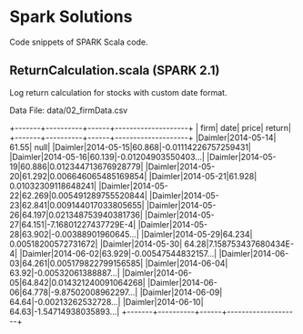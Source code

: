 # Spark Solutions

Code snippets of SPARK Scala code. 

## ReturnCalculation.scala (SPARK 2.1)

Log return calculation for stocks with custom date format.

Data File: data/02_firmData.csv

+-------+----------+------+--------------------+
|   firm|      date| price|              return|
+-------+----------+------+--------------------+
|Daimler|2014-05-14| 61.55|                null|
|Daimler|2014-05-15|60.868|-0.01114226757259431|
|Daimler|2014-05-16|60.139|-0.01204903550403...|
|Daimler|2014-05-19|60.886|0.012344713676928779|
|Daimler|2014-05-20|61.292|0.006646065485169854|
|Daimler|2014-05-21|61.928| 0.01032309118648241|
|Daimler|2014-05-22|62.269|0.005491289755520844|
|Daimler|2014-05-23|62.841|0.009144017033805655|
|Daimler|2014-05-26|64.197|0.021348753940381736|
|Daimler|2014-05-27|64.151|-7.16801227437729E-4|
|Daimler|2014-05-28|63.902|-0.00388901960645...|
|Daimler|2014-05-29|64.234| 0.00518200572731672|
|Daimler|2014-05-30| 64.28|7.158753437680434E-4|
|Daimler|2014-06-02|63.929|-0.00547544832157...|
|Daimler|2014-06-03|64.261|0.005179822799156585|
|Daimler|2014-06-04| 63.92|-0.00532061388887...|
|Daimler|2014-06-05|64.842|0.014321240091064268|
|Daimler|2014-06-06|64.778|-9.87502008962297...|
|Daimler|2014-06-09| 64.64|-0.00213262532728...|
|Daimler|2014-06-10| 64.63|-1.54714938035893...|
+-------+----------+------+--------------------+
